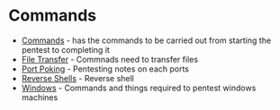 # Commands

- [Commands](https://github.com/cyberwr3nch/hackthebox/blob/master/notes/commands/Commands.md) - has the commands to be carried out from starting the pentest to completing it
- [File Transfer](https://github.com/cyberwr3nch/hackthebox/blob/master/notes/commands/File%20Transfer.md) - Commnads need to transfer files
- [Port Poking](https://github.com/cyberwr3nch/hackthebox/blob/master/notes/commands/Port-Poking.md) - Pentesting notes on each ports
- [Reverse Shells](https://github.com/cyberwr3nch/hackthebox/blob/master/notes/commands/Reverse-shells.md) - Reverse shell 
- [Windows](https://github.com/cyberwr3nch/hackthebox/blob/master/notes/commands/Windows.md) - Commands and things required to pentest windows machines
